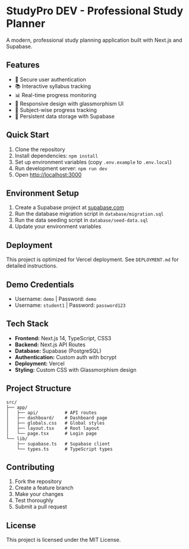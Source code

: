 # StudyPro DEV - Professional Study Planner

A modern, professional study planning application built with Next.js and Supabase.

## Features

- 🔐 Secure user authentication
- 📚 Interactive syllabus tracking
- 📊 Real-time progress monitoring
- 📱 Responsive design with glassmorphism UI
- 🎯 Subject-wise progress tracking
- 💾 Persistent data storage with Supabase

## Quick Start

1. Clone the repository
2. Install dependencies: `npm install`
3. Set up environment variables (copy `.env.example` to `.env.local`)
4. Run development server: `npm run dev`
5. Open [http://localhost:3000](http://localhost:3000)

## Environment Setup

1. Create a Supabase project at [supabase.com](https://supabase.com)
2. Run the database migration script in `database/migration.sql`
3. Run the data seeding script in `database/seed-data.sql`
4. Update your environment variables

## Deployment

This project is optimized for Vercel deployment. See `DEPLOYMENT.md` for detailed instructions.

## Demo Credentials

- Username: `demo` | Password: `demo`
- Username: `student1` | Password: `password123`

## Tech Stack

- **Frontend:** Next.js 14, TypeScript, CSS3
- **Backend:** Next.js API Routes
- **Database:** Supabase (PostgreSQL)
- **Authentication:** Custom auth with bcrypt
- **Deployment:** Vercel
- **Styling:** Custom CSS with Glassmorphism design

## Project Structure

```
src/
├── app/
│   ├── api/          # API routes
│   ├── dashboard/    # Dashboard page
│   ├── globals.css   # Global styles
│   ├── layout.tsx    # Root layout
│   └── page.tsx      # Login page
└── lib/
    ├── supabase.ts   # Supabase client
    └── types.ts      # TypeScript types
```

## Contributing

1. Fork the repository
2. Create a feature branch
3. Make your changes
4. Test thoroughly
5. Submit a pull request

## License

This project is licensed under the MIT License.
